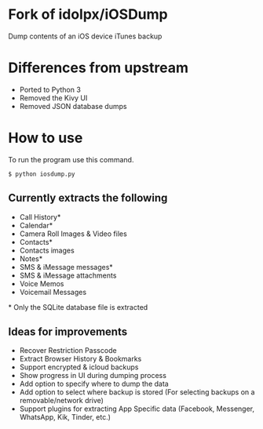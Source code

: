 # Fork of idolpx/iOSDump
Dump contents of an iOS device iTunes backup

# Differences from upstream
* Ported to Python 3
* Removed the Kivy UI
* Removed JSON database dumps


# How to use
To run the program use this command.
```
$ python iosdump.py
```

## Currently extracts the following
* Call History*
* Calendar*
* Camera Roll Images & Video files
* Contacts*
* Contacts images
* Notes*
* SMS & iMessage messages*
* SMS & iMessage attachments
* Voice Memos
* Voicemail Messages

\* Only the SQLite database file is extracted

## Ideas for improvements
* Recover Restriction Passcode
* Extract Browser History & Bookmarks
* Support encrypted & icloud backups
* Show progress in UI during dumping process
* Add option to specify where to dump the data
* Add option to select where backup is stored
  (For selecting backups on a removable/network drive)
* Support plugins for extracting App Specific data
  (Facebook, Messenger, WhatsApp, Kik, Tinder, etc.)
